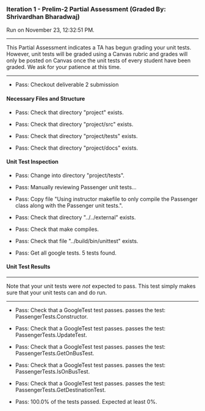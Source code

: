 ### Iteration 1 - Prelim-2 Partial Assessment (Graded By: Shrivardhan Bharadwaj)

Run on November 23, 12:32:51 PM.

<hr>

This Partial Assessment indicates a TA has begun grading your unit tests. However, unit tests will be graded using a Canvas rubric and grades will only be posted on Canvas once the unit tests of every student have been graded. We ask for your patience at this time.

<hr>

+ Pass: Checkout deliverable 2 submission




#### Necessary Files and Structure

+ Pass: Check that directory "project" exists.

+ Pass: Check that directory "project/src" exists.

+ Pass: Check that directory "project/tests" exists.

+ Pass: Check that directory "project/docs" exists.


#### Unit Test Inspection

+ Pass: Change into directory "project/tests".

+ Pass: Manually reviewing Passenger unit tests...

    

+ Pass: Copy file "Using instructor makefile to only compile the Passenger class along with the Passenger unit tests.".



+ Pass: Check that directory "../../external" exists.

+ Pass: Check that make compiles.



+ Pass: Check that file "../build/bin/unittest" exists.

+ Pass: Get all google tests.
    5 tests found.




#### Unit Test Results

<hr>

Note that your unit tests were *not* expected to pass. This test simply makes sure that your unit tests can and do run.

<hr>

+ Pass: Check that a GoogleTest test passes.
    passes the test: PassengerTests.Constructor.



+ Pass: Check that a GoogleTest test passes.
    passes the test: PassengerTests.UpdateTest.



+ Pass: Check that a GoogleTest test passes.
    passes the test: PassengerTests.GetOnBusTest.



+ Pass: Check that a GoogleTest test passes.
    passes the test: PassengerTests.IsOnBusTest.



+ Pass: Check that a GoogleTest test passes.
    passes the test: PassengerTests.GetDestinationTest.



+ Pass: 100.0% of the tests passed. Expected at least 0%.

